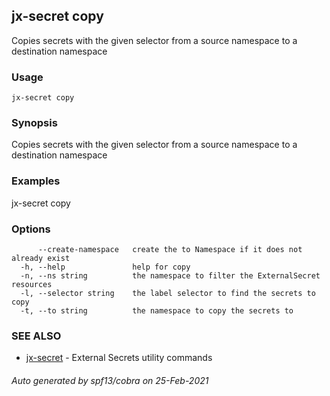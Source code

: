 ## jx-secret copy

Copies secrets with the given selector from a source namespace to a destination namespace

### Usage

```
jx-secret copy
```

### Synopsis

Copies secrets with the given selector from a source namespace to a destination namespace

### Examples

  jx-secret copy

### Options

```
      --create-namespace   create the to Namespace if it does not already exist
  -h, --help               help for copy
  -n, --ns string          the namespace to filter the ExternalSecret resources
  -l, --selector string    the label selector to find the secrets to copy
  -t, --to string          the namespace to copy the secrets to
```

### SEE ALSO

* [jx-secret](jx-secret.md)	 - External Secrets utility commands

###### Auto generated by spf13/cobra on 25-Feb-2021
